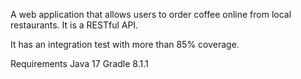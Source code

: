 A web application that allows users to order coffee online from local restaurants. It is a RESTful API.

It has an integration test with more than 85% coverage.

Requirements
Java 17
Gradle 8.1.1
